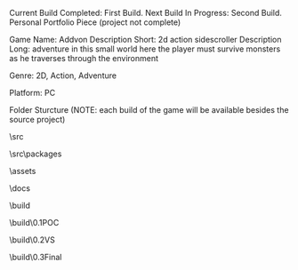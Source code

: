 Current Build Completed: First Build.
Next Build In Progress: Second Build.
Personal Portfolio Piece (project not complete)

Game Name:  Addvon
Description Short: 2d action sidescroller 
Description Long: adventure in this small world here the player must survive monsters as he traverses through the environment

Genre: 2D, Action, Adventure

Platform: PC

Folder Sturcture (NOTE: each build of the game will be available besides the source project)

\src

\src\packages

\assets

\docs

\build

\build\0.1POC

\build\0.2VS

\build\0.3Final
